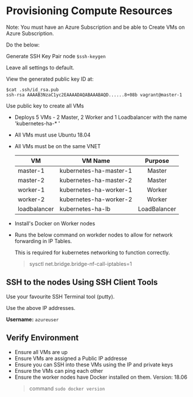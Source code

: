 # Provisioning Compute Resources

Note: You must have an Azure Subscription and be able to Create VMs on Azure Subscription. 

Do the below:

Generate SSH Key Pair node
`$ssh-keygen`

Leave all settings to default.

View the generated public key ID at:

```
$cat .ssh/id_rsa.pub
ssh-rsa AAAAB3NzaC1yc2EAAAADAQABAAABAQD......8+08b vagrant@master-1
```

Use public key to create all VMs

- Deploys 5 VMs - 2 Master, 2 Worker and 1 Loadbalancer with the name 'kubernetes-ha-* '
- All VMs must use Ubuntu 18.04 
- All VMs must be on the same VNET

    | VM            |  VM Name               | Purpose       |
    | ------------  | ---------------------- |:-------------:|
    | master-1      | kubernetes-ha-master-1 | Master        |
    | master-2      | kubernetes-ha-master-2 | Master        |
    | worker-1      | kubernetes-ha-worker-1 | Worker        |
    | worker-2      | kubernetes-ha-worker-2 | Worker        |
    | loadbalancer  | kubernetes-ha-lb       | LoadBalancer  |


- Install's Docker on Worker nodes

- Runs the below command on workder nodes to allow for network forwarding in IP Tables.

  This is required for kubernetes networking to function correctly.
    > sysctl net.bridge.bridge-nf-call-iptables=1

## SSH to the nodes Using SSH Client Tools

Use your favourite SSH Terminal tool (putty).

Use the above IP addresses. 

**Username:** `azureuser`

## Verify Environment

- Ensure all VMs are up
- Ensure VMs are assigned a Public IP addresse
- Ensure you can SSH into these VMs using the IP and private keys
- Ensure the VMs can ping each other
- Ensure the worker nodes have Docker installed on them. Version: 18.06
  > command `sudo docker version`

